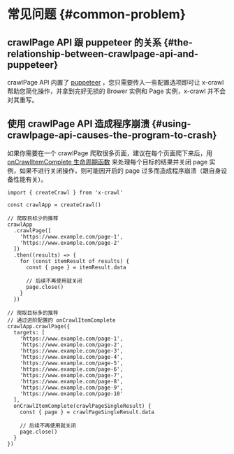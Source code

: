 # 常见问题 {#common-problem}

## crawlPage API 跟 puppeteer 的关系 {#the-relationship-between-crawlpage-api-and-puppeteer}

crawlPage API 内置了 [puppeteer](https://github.com/puppeteer/puppeteer) ，您只需要传入一些配置选项即可让 x-crawl 帮助您简化操作，并拿到完好无损的 Brower 实例和 Page 实例，x-crawl 并不会对其重写。

## 使用 crawlPage API 造成程序崩溃 {#using-crawlpage-api-causes-the-program-to-crash}

如果你需要在一个 crawlPage 爬取很多页面，建议在每个页面爬下来后，用 [onCrawlItemComplete 生命周期函数](/cn/guide/crawl-page#生命周期) 来处理每个目标的结果并关闭 page 实例，如果不进行关闭操作，则可能因开启的 page 过多而造成程序崩溃（跟自身设备性能有关）。

```js{11,12,13,14,15,16,,17,,18,35,36,37,38,39,40}
import { createCrawl } from 'x-crawl'

const crawlApp = createCrawl()

// 爬取目标少的推荐
crawlApp
  .crawlPage([
    'https://www.example.com/page-1',
    'https://www.example.com/page-2'
  ])
  .then((results) => {
    for (const itemResult of results) {
      const { page } = itemResult.data

      // 后续不再使用就关闭
      page.close()
    }
  })

// 爬取目标多的推荐
// 通过进阶配置的 onCrawlItemComplete
crawlApp.crawlPage({
  targets: [
    'https://www.example.com/page-1',
    'https://www.example.com/page-2',
    'https://www.example.com/page-3',
    'https://www.example.com/page-4',
    'https://www.example.com/page-5',
    'https://www.example.com/page-6',
    'https://www.example.com/page-7',
    'https://www.example.com/page-8',
    'https://www.example.com/page-9',
    'https://www.example.com/page-10'
  ],
  onCrawlItemComplete(crawlPageSingleResult) {
    const { page } = crawlPageSingleResult.data

    // 后续不再使用就关闭
    page.close()
  }
})
```
